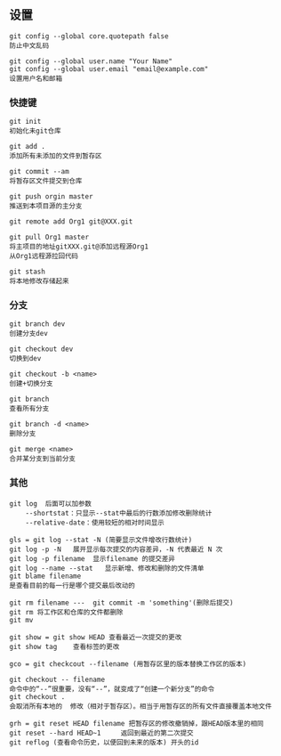 ## 设置

    git config --global core.quotepath false
    防止中文乱码

    git config --global user.name "Your Name"
    git config --global user.email "email@example.com"
    设置用户名和邮箱

###  快捷键

    git init  
    初始化未git仓库

    git add .
    添加所有未添加的文件到暂存区

    git commit --am
    将暂存区文件提交到仓库

    git push orgin master
    推送到本项目源的主分支

    git remote add Org1 git@XXX.git
    
    git pull Org1 master
    将主项目的地址gitXXX.git@添加远程源Org1
    从Org1远程源拉回代码

    git stash
    将本地修改存储起来

### 分支

    git branch dev
    创建分支dev

    git checkout dev
    切换到dev

    git checkout -b <name>
    创建+切换分支

    git branch
    查看所有分支

    git branch -d <name>
    删除分支

    git merge <name>
    合并某分支到当前分支

### 其他

    git log  后面可以加参数
        --shortstat：只显示--stat中最后的行数添加修改删除统计
        --relative-date：使用较短的相对时间显示

    gls = git log --stat -N (简要显示文件增改行数统计)
    git log -p -N   展开显示每次提交的内容差异，-N 代表最近 N 次
    git log -p filename  显示filename 的提交差异
    git log --name --stat   显示新增、修改和删除的文件清单
    git blame filename
    是查看目前的每一行是哪个提交最后改动的

    git rm filename ---  git commit -m 'something'(删除后提交)
    git rm 将工作区和仓库的文件都删除
    git mv

    git show = git show HEAD 查看最近一次提交的更改
    git show tag    查看标签的更改

    gco = git checkcout --filename (用暂存区里的版本替换工作区的版本)

    git checkout -- filename 
    命令中的“--”很重要，没有“--”，就变成了“创建一个新分支”的命令
    git checkout .
    会取消所有本地的  修改（相对于暂存区）。相当于用暂存区的所有文件直接覆盖本地文件

    grh = git reset HEAD filename 把暂存区的修改撤销掉，跟HEAD版本里的相同
    git reset --hard HEAD~1     返回到最近的第二次提交
    git reflog (查看命令历史，以便回到未来的版本) 开头的id
